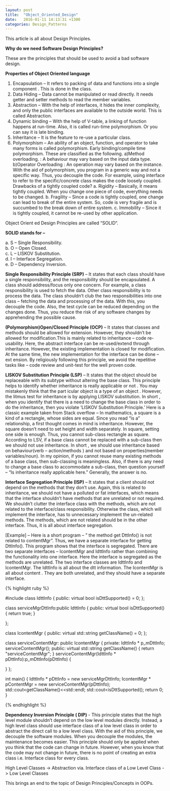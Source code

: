 ```yaml
---
layout: post
title:  "Object_Oriented_Design"
date:   2016-01-11 14:13:31 +1300
categories: Design_Patterns
---
```

This article is all about Design Principles.

**Why do we need Software Design Principles?**

These are the principles that should be used to avoid a bad software design.

**Properties of Object Oriented language**

1. Encapsulation – It refers to packing of data and functions into a single
component . This is done in the class.
2. Data Hiding – Data cannot be manipulated or read directly. It needs getter
and setter methods to read the member variables.
3. Abstraction – With the help of interfaces, it hides the inner complexity, and
only the public interfaces are available to the outside world. This is called
Abstraction.
4. Dynamic binding – With the help of V-table, a linking of function happens
at run-time. Also, it is called run-time polymorphism. Or you can say it is late
binding.
5. Inheritance – It is the feature to re-use a particular class.
6. Polymorphism – An ability of an object, function, and operator to take
many forms is called polymorphism. Early binding/compile time polymorphism.
These are classified as the following.
a)Method overloading. : A behaviour may vary based on the input data type.
b)Operator Overloading : An operation may vary based on the instance.
With the aid of polymorphism, you program in a generic way and not a specific
way. Thus, you decouple the code. For example, using interface to refer to
the specific/concrete class makes the code loosely coupled.
Drawbacks of a tightly coupled code?
a. Rigidity – Basically, it means tightly coupled. When you change one piece
of code, everything needs to be changed.
b. Fragility – Since a code is tightly coupled, one change can lead to break of
the entire system. So, code is very fragile and is succumbed to the break
down of entire system.
c. Immobility – Since it is tightly coupled, it cannot be re-used by other
application.

Object Orient ed Design Principles are called “SOLID“.

**SOLID stands for –**

a. S – Single Responsibility. <br>
b. O – Open Closed. <br>
c. L – LISKOV Substitution. <br>
d. I – Interface Segregation. <br>
e. D – Dependency Inversion. <br>

**Single Responsibility Principle (SRP)** – It states that each class should have a single responsibility, and the responsibility should be encapsulated. A
class should address/focus only one concern. For example, a class
responsibility is used to fetch the data. Other class responsibility is to process the data. The class shouldn’t club the two responsibilities into one class – fetching the data and processing of the data. With this, you decouple
the code. Also, the test cycle can be reduced depending on the changes done.
Thus, you reduce the risk of any software changes by apprehending the
possible cause.

**(Polymorphism)Open/Closed Principle (OCP)** – It states that classes and
methods should be allowed for extension. However, they shouldn’t be allowed
for modification.This is mainly related to inheritance – code re-usability.
Here, the abstract interface can be re-used/extend through inheritance.
However, the existing implementation is closed for modification.
At the same time, the new implementation for the interface can be done – ext ension. By religiously following this principle, we avoid the repetitive tasks like – code review and unit-test for the well proven code.

**LISKOV Substitution Principle (LSP)** – It states that the object should be
replaceable with its subtype without altering the base class. This principle
helps to identify whether inheritance is really applicable or not . You may
mistakenly think that the part icular object is a type of an object .
However, the litmus test for inheritance is by applying LISKOV substitution. In short , when you identify that there is a need to change the base class in order to do the inheritance, then you violate ‘LISKOV Substitution Principle.’ Here is a classic example taken from Stack overflow – In mathematics, a square is a kind of a rectangle, whose sides are equal. Since you read “is a” relationship, a
first thought comes in mind is inheritance. However, the square doesn’t need to
set height and width separately. In square, setting one side is enough. Thus,
you cannot sub-class rectangle as square. According to LSV, if a base class
cannot be replaced with a sub-class then we should not use inheritance. In
short , we should use inheritance based on behaviour(verb – action/methods )
and not based on properties(member variables/noun). In my opinion, if you
cannot reuse many existing methods of a base class, then sub-classing is
meaningless. Also, if there is any need to change a base class to
accommodate a sub-class, then question yourself – “Is inheritance really
applicable here.” Generally, the answer is no.

**Interface Segregation Principle (ISP)** – It states that a client should not
depend on the methods that they don’t use. Again, this is related to
inheritance, we should not have a polluted or fat interfaces, which means that
the interface shouldn’t have methods that are unrelated or not required. We
shouldn’t clutter the interface class with the methods, which are not
related to the interface/class responsibility. Otherwise the class, which will implement the interface, has to unnecessary implement the un-related methods.
The methods, which are not related should be in the other interface. Thus, it is all about interface segregation.

[Example] – Here is a short program – ” the method get DttInfo() is not related
to contentMgr”. Thus, we have a separate interface for getting DttInfo(). This
program shows that the interface is segregated. There are two separate
interfaces – IcontentMgr and IdttInfo rather than combining the functionality
into one interface. Here the interface is segregated as the methods are
unrelated. The two interface classes are IdttInfo and IcontentMgr. The IdttInfo
is all about the dtt information. The IcontentMgr is all about content . They
are both unrelated, and they should have a separate interface.

{% highlight ruby %}

#include<iostream>
class IdttInfo
{
 public:
    virtual bool isDttSupported() = 0;
};

class serviceMgrDttInfo:public IdttInfo
{
  public:
      virtual bool isDttSupported()
{
  return true;
}

};

class IcontentMgr
{
  public:
      virtual std::string getClassName() = 0;
};

class serviceContentMgr: public IcontentMgr
{
  private:
      IdttInfo * p_mDttInfo;
      serviceContentMgr();
  public:
      virtual std::string getClassName()
{
  return "serviceContentMgr";
}
serviceContentMgr(IdttInfo * pDttInfo):p_mDttInfo(pDttInfo)
{

}
};

int main()
{
  IdttInfo * pDttInfo = new serviceMgrDttInfo;
  IcontentMgr * pContentMgr = new serviceContentMgr(pDttInfo);
  std::cout<<pContentMgr->getClassName()<<std::endl;
  std::cout<<pDttInfo->isDttSupported();
  return 0;
}

{% endhighlight %}

**Dependency Inversion Principle ( DIP)** - This principle states that the high
level module shouldn’t depend on the low level modules directly. Instead, a
high level class should use interface class of a low level class in order to
abstract the direct call to a low level class. With the aid of this principle,
we decouple the software modules. When you decouple the modules, the
maintenance becomes easier. This principle should only be applied when you
think that the code can change in future. However, when you know that the
code may not change in future, there is no point of creating an extra class i.e.
Interface class for every class.

High Level Classes -> Abstraction via. Interface class of a Low Level Class -> Low Level Classes

This brings an end to the topic of Design Principles/Concepts in OOPs.
